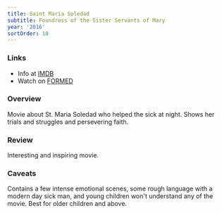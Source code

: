 ```yaml
---
title: Saint Maria Soledad
subtitle: Foundress of the Sister Servants of Mary
year: '2016'
sortOrder: 10
---
```


### Links

* Info at [IMDB](https://www.imdb.com/title/tt4671772/)
* Watch on [FORMED](https://watch.formed.org/saint-maria-soledad-foundress-of-the-sister-servants-of-mary)

### Overview

Movie about St. Maria Soledad who helped the sick at night. Shows her trials and struggles and persevering faith.

### Review

Interesting and inspiring movie.

### Caveats

Contains a few intense emotional scenes, some rough language with a modern day sick man, and young children won't understand any of the movie. Best for older children and above.

